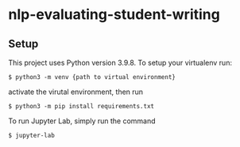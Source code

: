 # nlp-evaluating-student-writing

## Setup

This project uses Python version 3.9.8. To setup your virtualenv run:
```
$ python3 -m venv {path to virtual environment}
```
activate the virutal environment, then run
```
$ python3 -m pip install requirements.txt
```

To run Jupyter Lab, simply run the command
```
$ jupyter-lab
```
